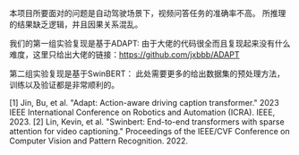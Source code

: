 本项目所要面对的问题是自动驾驶场景下，视频问答任务的准确率不高。
所推理的结果缺乏逻辑，并且因果关系混乱。

我们的第一组实验复现是基于ADAPT:
由于大佬的代码很全而且复现起来没有什么难度，这里只给出大佬的链接：https://github.com/jxbbb/ADAPT

第二组实验复现是基于SwinBERT：
此处需要更多的给出数据集的预处理方法，训练以及验证都是非常顺利的。



[1] Jin, Bu, et al. "Adapt: Action-aware driving caption transformer." 2023 IEEE International Conference on Robotics and Automation (ICRA). IEEE, 2023.
[2] Lin, Kevin, et al. "Swinbert: End-to-end transformers with sparse attention for video captioning." Proceedings of the IEEE/CVF Conference on Computer Vision and Pattern Recognition. 2022.



